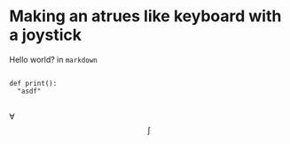 # Making an atrues like keyboard with a joystick

Hello world?
in `markdown`

<pre>
<code class="python">
def print():
  "asdf"
</code>
</pre>


<i class="fas fa-cog"></i>
$\forall$
$$
\int
$$

